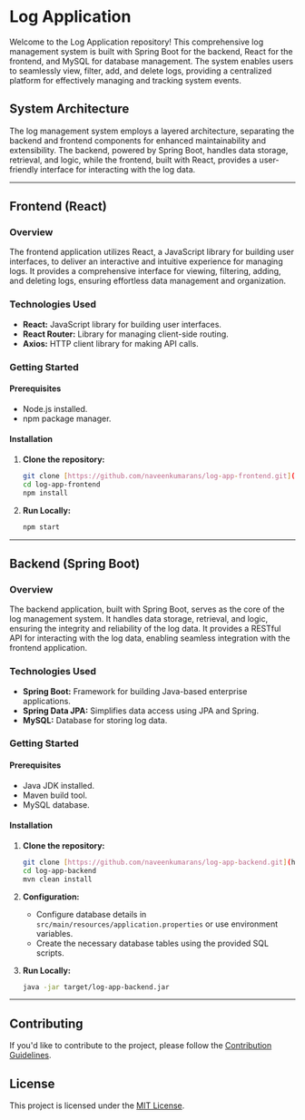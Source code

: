 # Log Application

Welcome to the Log Application repository! This comprehensive log management system is built with Spring Boot for the backend, React for the frontend, and MySQL for database management. The system enables users to seamlessly view, filter, add, and delete logs, providing a centralized platform for effectively managing and tracking system events.

## System Architecture

The log management system employs a layered architecture, separating the backend and frontend components for enhanced maintainability and extensibility. The backend, powered by Spring Boot, handles data storage, retrieval, and logic, while the frontend, built with React, provides a user-friendly interface for interacting with the log data.

---

## Frontend (React)

### Overview

The frontend application utilizes React, a JavaScript library for building user interfaces, to deliver an interactive and intuitive experience for managing logs. It provides a comprehensive interface for viewing, filtering, adding, and deleting logs, ensuring effortless data management and organization.

### Technologies Used

- **React:** JavaScript library for building user interfaces.
- **React Router:** Library for managing client-side routing.
- **Axios:** HTTP client library for making API calls.

### Getting Started

#### Prerequisites

- Node.js installed.
- npm package manager.

#### Installation

1. **Clone the repository:**

    ```bash
    git clone [https://github.com/naveenkumarans/log-app-frontend.git](https://github.com/dyte-submissions/november-2023-hiring-naveenkumarans/tree/master/FrontEnd)
    cd log-app-frontend
    npm install
    ```

2. **Run Locally:**

    ```bash
    npm start
    ```

---

## Backend (Spring Boot)

### Overview

The backend application, built with Spring Boot, serves as the core of the log management system. It handles data storage, retrieval, and logic, ensuring the integrity and reliability of the log data. It provides a RESTful API for interacting with the log data, enabling seamless integration with the frontend application.

### Technologies Used

- **Spring Boot:** Framework for building Java-based enterprise applications.
- **Spring Data JPA:** Simplifies data access using JPA and Spring.
- **MySQL:** Database for storing log data.

### Getting Started

#### Prerequisites

- Java JDK installed.
- Maven build tool.
- MySQL database.

#### Installation

1. **Clone the repository:**

    ```bash
    git clone [https://github.com/naveenkumarans/log-app-backend.git](https://github.com/dyte-submissions/november-2023-hiring-naveenkumarans/tree/master/Backend)
    cd log-app-backend
    mvn clean install
    ```

2. **Configuration:**

    - Configure database details in `src/main/resources/application.properties` or use environment variables.
    - Create the necessary database tables using the provided SQL scripts.

3. **Run Locally:**

    ```bash
    java -jar target/log-app-backend.jar
    ```

---

## Contributing

If you'd like to contribute to the project, please follow the [Contribution Guidelines](CONTRIBUTING.md).

## License

This project is licensed under the [MIT License](LICENSE).
